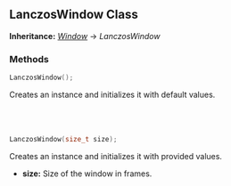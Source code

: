 ## LanczosWindow Class
**Inheritance:** *[Window](/docs/HephAudio/Windows/Window.md)* -> *LanczosWindow*

### Methods
```c++
LanczosWindow();
```
Creates an instance and initializes it with default values.
<br><br><br><br>
```c++
LanczosWindow(size_t size);
```
Creates an instance and initializes it with provided values.
- **size:** Size of the window in frames.
